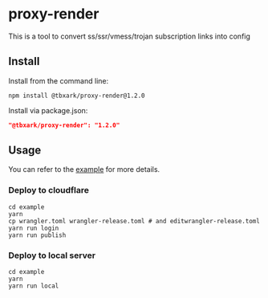 # proxy-render

This is a tool to convert ss/ssr/vmess/trojan subscription links into config


## Install

Install from the command line:
```shell
npm install @tbxark/proxy-render@1.2.0
```
Install via package.json:
```json
"@tbxark/proxy-render": "1.2.0"
```


## Usage

You can refer to the [example](example) for more details.

### Deploy to cloudflare
```shell
cd example
yarn
cp wrangler.toml wrangler-release.toml # and editwrangler-release.toml  
yarn run login
yarn run publish
```

### Deploy to local server
```shell
cd example
yarn
yarn run local
```
